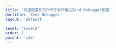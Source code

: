 ```yaml
---
title: '快速配置你的PHP开发环境之Zend Debugger配置'
doctitle: 'Zend Debugger'
layout: 'default'

level: 'level2'
order: 1
parent: 'ide'
---
```


